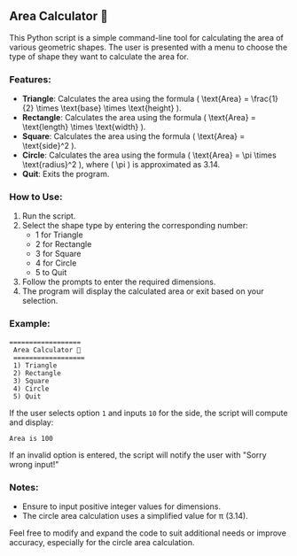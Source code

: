 ## Area Calculator 📐

This Python script is a simple command-line tool for calculating the area of various geometric shapes. The user is presented with a menu to choose the type of shape they want to calculate the area for. 

### Features:
- **Triangle**: Calculates the area using the formula \( \text{Area} = \frac{1}{2} \times \text{base} \times \text{height} \).
- **Rectangle**: Calculates the area using the formula \( \text{Area} = \text{length} \times \text{width} \).
- **Square**: Calculates the area using the formula \( \text{Area} = \text{side}^2 \).
- **Circle**: Calculates the area using the formula \( \text{Area} = \pi \times \text{radius}^2 \), where \( \pi \) is approximated as 3.14.
- **Quit**: Exits the program.

### How to Use:
1. Run the script.
2. Select the shape type by entering the corresponding number:
   - 1 for Triangle
   - 2 for Rectangle
   - 3 for Square
   - 4 for Circle
   - 5 to Quit
3. Follow the prompts to enter the required dimensions.
4. The program will display the calculated area or exit based on your selection.

### Example:
```
================== 
 Area Calculator 📐 
 ================== 
 1) Triangle 
 2) Rectangle 
 3) Square 
 4) Circle 
 5) Quit
```
If the user selects option `1` and inputs `10` for the side, the script will compute and display:
```
Area is 100
```

If an invalid option is entered, the script will notify the user with "Sorry wrong input!"

### Notes:
- Ensure to input positive integer values for dimensions.
- The circle area calculation uses a simplified value for π (3.14).

Feel free to modify and expand the code to suit additional needs or improve accuracy, especially for the circle area calculation.
